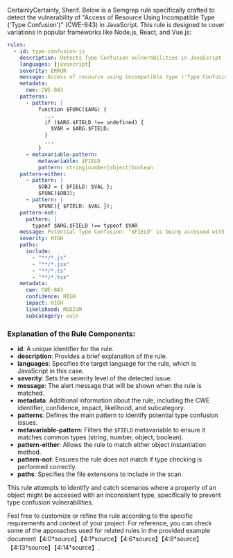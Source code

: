 CertainlyCertainly, Sherif. Below is a Semgrep rule specifically crafted to detect the vulnerability of "Access of Resource Using Incompatible Type ('Type Confusion')" (CWE-843) in JavaScript. This rule is designed to cover variations in popular frameworks like Node.js, React, and Vue.js:

```yaml
rules:
  - id: type-confusion-js
    description: Detects Type Confusion vulnerabilities in JavaScript
    languages: [javascript]
    severity: ERROR
    message: Access of resource using incompatible type ('Type Confusion') detected
    metadata:
      cwe: CWE-843
    patterns:
      - pattern: |
          function $FUNC($ARG) {
            ...
            if ($ARG.$FIELD !== undefined) {
              $VAR = $ARG.$FIELD;
            }
            ...
          }
      - metavariable-pattern:
          metavariable: $FIELD
          pattern: string|number|object|boolean
    pattern-either:
      - pattern: |
          $OBJ = { $FIELD: $VAL };
          $FUNC($OBJ);
      - pattern: |
          $FUNC({ $FIELD: $VAL });
    pattern-not:
      pattern: |
        typeof $ARG.$FIELD !== typeof $VAR
    message: Potential Type Confusion: "$FIELD" is being accessed with inconsistent types
    severity: HIGH
    paths:
      include:
        - "**/*.js"
        - "**/*.jsx"
        - "**/*.ts"
        - "**/*.tsx"
    metadata:
      cwe: CWE-843
      confidence: HIGH
      impact: HIGH
      likelihood: MEDIUM
      subcategory: vuln
```

### Explanation of the Rule Components:

- **id**: A unique identifier for the rule.
- **description**: Provides a brief explanation of the rule.
- **languages**: Specifies the target language for the rule, which is JavaScript in this case.
- **severity**: Sets the severity level of the detected issue.
- **message**: The alert message that will be shown when the rule is matched.
- **metadata**: Additional information about the rule, including the CWE identifier, confidence, impact, likelihood, and subcategory.
- **patterns**: Defines the main pattern to identify potential type confusion issues.
- **metavariable-pattern**: Filters the `$FIELD` metavariable to ensure it matches common types (string, number, object, boolean).
- **pattern-either**: Allows the rule to match either object instantiation method.
- **pattern-not**: Ensures the rule does not match if type checking is performed correctly.
- **paths**: Specifies the file extensions to include in the scan.

This rule attempts to identify and catch scenarios where a property of an object might be accessed with an inconsistent type, specifically to prevent type confusion vulnerabilities.

Feel free to customize or refine the rule according to the specific requirements and context of your project. For reference, you can check some of the approaches used for related rules in the provided example document【4:0†source】【4:1†source】【4:6†source】【4:8†source】【4:13†source】【4:14†source】.